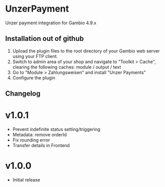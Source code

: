 # UnzerPayment

Unzer payment integration for Gambio 4.9.x

## Installation out of github

1. Upload the plugin files to the root directory of your Gambio web server using your FTP client.
2. Switch to admin area of your shop and navigate to "Toolkit > Cache", clearing the following caches: module / output / text
3. Go to "Module > Zahlungsweisen" and install "Unzer Payments"
4. Configure the plugin

## Changelog

# v1.0.1
* Prevent indefinite status setting/triggering
* Metadata: remove orderId
* Fix rounding error
* Transfer details in Frontend

# v1.0.0
* Initial release
